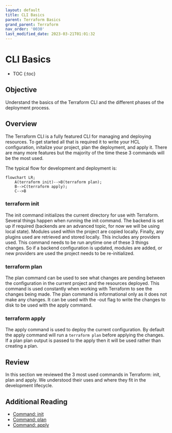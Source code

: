 ```yaml
---
layout: default
title: CLI Basics
parent: Terraform Basics
grand_parent: Terraform
nav_order: '0030'
last_modified_date: 2023-03-21T01:01:32
---
```


# CLI Basics

* TOC
{:toc}

## Objective

Understand the basics of the Terraform CLI and the different phases of the
deployment process.

## Overview

The Terraform CLI is a fully featured CLI for managing and deploying resources.
To get started all that is required it to write your HCL configuration,
initalize your project, plan the deployment, and apply it. There are many more
features but the majority of the time these 3 commands will be the most used.

The typical flow for development and deployment is:

```mermaid
flowchart LR;
    A(terraform init)-->B(terraform plan);
    B-->C(terraform apply);
    C-->B
```

### terraform init

The init command initializes the current directory for use with Terraform.
Several things happen when running the init command. The backend is set up if
required (backends are an advanced topic, for now we will be using local state).
Modules used within the project are copied locally. Finally, any plugins used
are retrieved and stored locally. This includes any providers used. This command
needs to be run anytime one of these 3 things changes. So if a backend
configuration is updated, modules are added, or new providers are used the
project needs to be re-initialized.

### terraform plan

The plan command can be used to see what changes are pending between the
configuration in the current project and the resources deployed. This command is
used constantly when working with Terraform to see the changes being made. The
plan command is informational only as it does not make any changes. It can be
used with the -out flag to write the changes to disk to be used with the apply
command.

### terraform apply

The apply command is used to deploy the current configuration. By default the
apply command will run a `terraform plan` before applying the changes. If a plan
plan output is passed to the apply then it will be used rather than creating a
plan.

## Review

In this section we reviewed the 3 most used commands in Terraform: init, plan
and apply. We understood their uses and where they fit in the development
lifecycle.

## Additional Reading

* [Command: init](https://developer.hashicorp.com/terraform/cli/commands/init)
* [Command: plan](https://developer.hashicorp.com/terraform/cli/commands/plan)
* [Command: apply](https://developer.hashicorp.com/terraform/cli/commands/apply)

